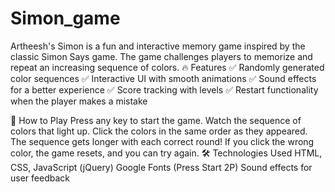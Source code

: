 # Simon_game
Artheesh's Simon is a fun and interactive memory game inspired by the classic Simon Says game. The game challenges players to memorize and repeat an increasing sequence of colors.
🔥 Features
✅ Randomly generated color sequences
✅ Interactive UI with smooth animations
✅ Sound effects for a better experience
✅ Score tracking with levels
✅ Restart functionality when the player makes a mistake

🎯 How to Play
Press any key to start the game.
Watch the sequence of colors that light up.
Click the colors in the same order as they appeared.
The sequence gets longer with each correct round!
If you click the wrong color, the game resets, and you can try again.
🛠️ Technologies Used
HTML, CSS, JavaScript (jQuery)
Google Fonts (Press Start 2P)
Sound effects for user feedback
